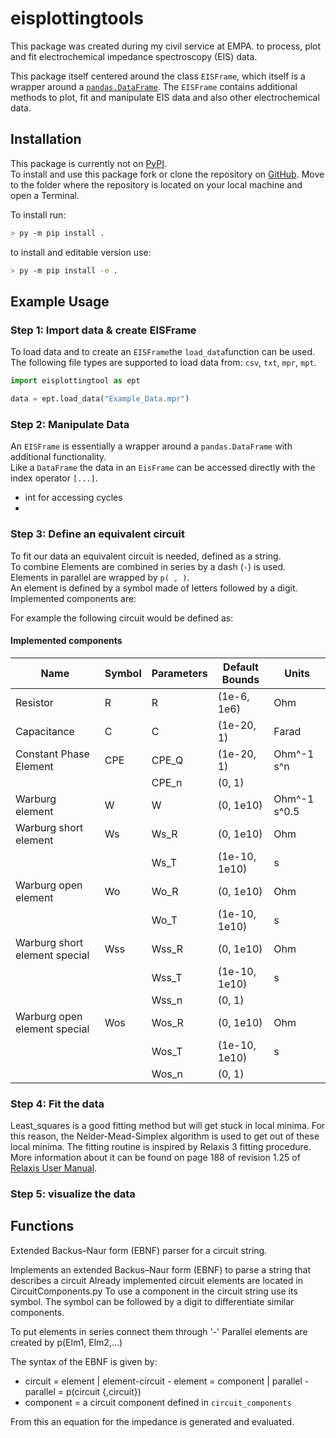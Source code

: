 # eisplottingtools

This package was created during my civil service at EMPA. to process, plot and fit electrochemical impedance
spectroscopy (EIS) data.

This package itself centered around the class `EISFrame`, which itself is a wrapper around
a [`pandas.DataFrame`](https://pandas.pydata.org/docs/reference/api/pandas.DataFrame.html). The `EISFrame` contains
additional methods to plot, fit and manipulate EIS data and also other electrochemical data.

## Installation

This package is currently not on [PyPI](https://pypi.org/).  
To install and use this package fork or clone the repository on [GitHub](https://github.com/ileu/eisplottingtool). Move
to the folder where the repository is located on your local machine and open a Terminal.

To install run:

```bash
> py -m pip install .
```

to install and editable version use:

```bash
> py -m pip install -e .
```

## Example Usage

### Step 1: Import data & create EISFrame

To load data and to create an `EISFrame`the `load_data`function can be used.  
The following file types are supported to load data from: `csv`, `txt`, `mpr`, `mpt`.

```python
import eisplottingtool as ept

data = ept.load_data("Example_Data.mpr")
```

### Step 2: Manipulate Data

An `EISFrame` is essentially a wrapper around a `pandas.DataFrame` with additional functionality.  
Like a `DataFrame` the data in an `EisFrame` can be accessed directly with the index operator `[...]`.  
- int for accessing cycles
- 


### Step 3: Define an equivalent circuit

To fit our data an equivalent circuit is needed, defined as a string.  
To combine Elements  are combined in series by a dash (`-`) is used. Elements in parallel are wrapped by `p( , )`.  
An element is defined by a symbol made of letters followed by a digit. Implemented components are:

For example the following circuit would be defined as:

#### Implemented components

| Name                          | Symbol | Parameters | Default Bounds | Units        |
|-------------------------------|--------|------------|----------------|--------------|
| Resistor                      | R      | R          | (1e-6, 1e6)    | Ohm          |
| Capacitance                   | C      | C          | (1e-20, 1)     | Farad        |
| Constant Phase Element        | CPE    | CPE_Q      | (1e-20, 1)     | Ohm^-1 s^n   |
|                               |        | CPE_n      | (0, 1)         |              |
| Warburg element               | W      | W          | (0, 1e10)      | Ohm^-1 s^0.5 |
| Warburg short element         | Ws     | Ws_R       | (0, 1e10)      | Ohm          |
|                               |        | Ws_T       | (1e-10, 1e10)  | s            |
| Warburg open element          | Wo     | Wo_R       | (0, 1e10)      | Ohm          |
|                               |        | Wo_T       | (1e-10, 1e10)  | s            |
| Warburg short element special | Wss    | Wss_R      | (0, 1e10)      | Ohm          |
|                               |        | Wss_T      | (1e-10, 1e10)  | s            |
|                               |        | Wss_n      | (0, 1)         |              |
| Warburg open element special  | Wos    | Wos_R      | (0, 1e10)      | Ohm          |
|                               |        | Wos_T      | (1e-10, 1e10)  | s            |
|                               |        | Wos_n      | (0, 1)         |              |

### Step 4: Fit the data

Least_squares is a good fitting method but will get stuck in local minima. For this reason, the Nelder-Mead-Simplex
algorithm is used to get out of these local minima. The fitting routine is inspired by Relaxis 3 fitting procedure. More
information about it can be found on page 188 of revision 1.25
of [Relaxis User Manual](https://www.rhd-instruments.de/download/manuals/relaxis_manual.pdf).

### Step 5: visualize the data

## Functions

Extended Backus–Naur form (EBNF) parser for a circuit string.

Implements an extended Backus–Naur form (EBNF)  to parse a string that describes a circuit Already implemented circuit
elements are located in CircuitComponents.py To use a component in the circuit string use its symbol. The symbol can be
followed by a digit to differentiate similar components.

To put elements in series connect them through '-' Parallel elements are created by p(Elm1, Elm2,...)

The syntax of the EBNF is given by:
- circuit = element | element-circuit - element = component | parallel - parallel = p(circuit {,circuit})
- component = a circuit component defined in ``circuit_components``

From this an equation for the impedance is generated and evaluated.
